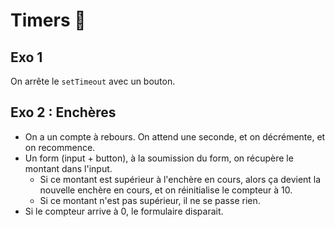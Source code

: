 # Timers :muscle:

## Exo 1

On arrête le `setTimeout` avec un bouton.

## Exo 2 : Enchères

- On a un compte à rebours. On attend une seconde, et on décrémente, et on recommence.
- Un form (input + button), à la soumission du form, on récupère le montant dans l'input.
	- Si ce montant est supérieur à l'enchère en cours, alors ça devient la nouvelle enchère en cours, et on réinitialise le compteur à 10.
	- Si ce montant n'est pas supérieur, il ne se passe rien.
- Si le compteur arrive à 0, le formulaire disparait.
